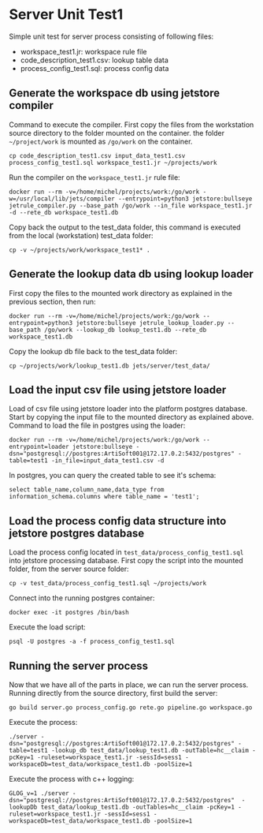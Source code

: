 # Server Unit Test1
Simple unit test for server process consisting of following files:

  - workspace_test1.jr: workspace rule file
  - code_description_test1.csv: lookup table data
  - process_config_test1.sql: process config data

## Generate the workspace db using jetstore compiler
Command to execute the compiler. First copy the files from the workstation source directory to the folder mounted on the container.
the folder `~/project/work` is mounted as `/go/work` on the container.
```
cp code_description_test1.csv input_data_test1.csv process_config_test1.sql workspace_test1.jr ~/projects/work
```
Run the compiler on the `workspace_test1.jr` rule file:
```
docker run --rm -v=/home/michel/projects/work:/go/work -w=/usr/local/lib/jets/compiler --entrypoint=python3 jetstore:bullseye jetrule_compiler.py --base_path /go/work --in_file workspace_test1.jr -d --rete_db workspace_test1.db
```
Copy back the output to the test_data folder, this command is executed from the local (workstation) test_data folder:
```
cp -v ~/projects/work/workspace_test1* .
```
## Generate the lookup data db using lookup loader
First copy the files to the mounted work directory as explained in the previous section, then run:
```
docker run --rm -v=/home/michel/projects/work:/go/work --entrypoint=python3 jetstore:bullseye jetrule_lookup_loader.py --base_path /go/work --lookup_db lookup_test1.db --rete_db workspace_test1.db
```
Copy the lookup db file back to the test_data folder:
```
cp ~/projects/work/lookup_test1.db jets/server/test_data/
```
## Load the input csv file using jetstore loader
Load of csv file using jetstore loader into the platform postgres database. 
Start by copying the input file to the mounted directory as explained above.
Command to load the file in postgres using the loader:
```
docker run --rm -v=/home/michel/projects/work:/go/work --entrypoint=loader jetstore:bullseye -dsn="postgresql://postgres:ArtiSoft001@172.17.0.2:5432/postgres" -table=test1 -in_file=input_data_test1.csv -d
```
In postgres, you can query the created table to see it's schema:
```
select table_name,column_name,data_type from information_schema.columns where table_name = 'test1';
```
## Load the process config data structure into jetstore postgres database
Load the process config located in `test_data/process_config_test1.sql` into jetstore processing database. 
First copy the script into the mounted folder, from the server source folder:
```
cp -v test_data/process_config_test1.sql ~/projects/work
```
Connect into the running postgres container:
```
docker exec -it postgres /bin/bash
```
Execute the load script:
```
psql -U postgres -a -f process_config_test1.sql
```

## Running the server process
Now that we have all of the parts in place, we can run the server process.
Running directly from the source directory, first build the server:
```
go build server.go process_config.go rete.go pipeline.go workspace.go
```
Execute the process:
```
./server -dsn="postgresql://postgres:ArtiSoft001@172.17.0.2:5432/postgres" -table=test1 -lookup_db test_data/lookup_test1.db -outTable=hc__claim -pcKey=1 -ruleset=workspace_test1.jr -sessId=sess1 -workspaceDb=test_data/workspace_test1.db -poolSize=1
```
Execute the process with c++ logging:
```
GLOG_v=1 ./server -dsn="postgresql://postgres:ArtiSoft001@172.17.0.2:5432/postgres"  -lookupDb test_data/lookup_test1.db -outTables=hc__claim -pcKey=1 -ruleset=workspace_test1.jr -sessId=sess1 -workspaceDb=test_data/workspace_test1.db -poolSize=1
```
